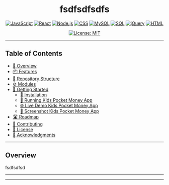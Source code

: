 
<div style="text-align: center;">
  <h1>fsdfsdfsdfs</h1>

[![JavaScript](https://img.shields.io/badge/JavaScript-ES6-yellow.svg)](https://developer.mozilla.org/en-US/docs/Web/JavaScript) [![React](https://img.shields.io/badge/React-18.x-blue.svg)](https://reactjs.org/) [![Node.js](https://img.shields.io/badge/Node.js-18.x-green.svg)](https://nodejs.org/) [![CSS](https://img.shields.io/badge/CSS3-orange.svg)](https://developer.mozilla.org/en-US/docs/Web/CSS) [![MySQL](https://img.shields.io/badge/MySQL-lightgrey.svg)](https://www.mysql.com/) [![SQL](https://img.shields.io/badge/SQL-lightgrey.svg)](https://www.mysql.com/) [![jQuery](https://img.shields.io/badge/jQuery-3.x-blueviolet.svg)](https://jquery.com/) [![HTML](https://img.shields.io/badge/HTML5-orange.svg)](https://developer.mozilla.org/en-US/docs/Web/HTML)

[![License: MIT](https://img.shields.io/badge/License-MIT-yellow.svg)](https://opensource.org/licenses/MIT)
  
</div>

---

## Table of Contents
- [📍 Overview](#-overview)
- [📦 Features](#-features)
- [📂 Repository Structure](#-repository-structure)
- [⚙️ Modules](#%EF%B8%8F-modules)
- [🚀 Getting Started](#-getting-started)
    - [🔧 Installation](#-installation)
    - [🤖 Running Kids Pocket Money App](#-running-kids-pocket-money-app)
    - [🌐 Live Demo Kids Pocket Money App](#-live-kids-pocket-money-app)
    - [📸 Screenshot Kids Pocket Money App](#--kids-pocket-money-app)
- [🛣 Roadmap](#-roadmap)
- [🤝 Contributing](#-contributing)
- [📄 License](#-license)
- [👏 Acknowledgments](#-acknowledgments)

---

## Overview
fsdfsdfsd

---



---



